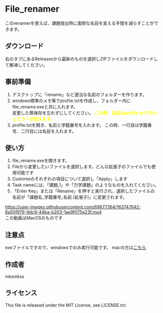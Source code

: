 # File_renamer
このrenamerを使えば、課題提出時に面倒な名前を変える手間を減らすことができます。

## ダウンロード

右のタブにあるReleasesから最新のものを選択しZIPファイルをダウンロードして解凍してください。

## 事前準備

1. デスクトップに「rename」など適当な名前のフォルダーを作ります。
2. windows標準のメモ等でprofile.txtを作成し、フォルダー内にfile_rename.exeと共に入れます。<br>変更した際保存を忘れずにしてください。
**<span style="color:yellow">この時、名前はprofile.txtでないとエラーが起きます。</span>**
3. profile.txtを開き、名前と学籍番号を入れます。
この時、一行目は学籍番号、二行目には名前を入れます。

## 使い方

1. file_rename.exeを開きます。
2. Fileから変更したいファイルを選択します。どんな拡張子のファイルでも使用可能です
3. Customeのそれぞれの項目について選択し「Apply」します
4. Task nameには、「課題_1」や「力学課題」のようなものを入れてください。
5. 「Enter Key」または「Rename」を押すと実行され、選択したファイルの名前が「課題名_学籍番号_名前.(拡張子)」に変更されます。


https://user-images.githubusercontent.com/69677364/163747642-8a50f979-9dc9-44ba-b203-1ae9f075e23f.mp4<br>
この動画はMacOSのものです

## 注意点

exeファイルですので、windowsでのみ実行可能です。
macの方は[こちら](https://github.com/mksmkss/File_renamer_for_Mac)

## 作成者

mksmkss

## ライセンス

This file is released under the MIT License, see LICENSE.txt.

